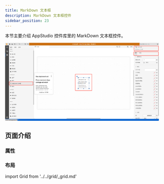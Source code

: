 ```yaml
---
title: MarkDown 文本框
description: MarkDown 文本框控件
sidebar_position: 23
---
```


本节主要介绍 AppStudio 控件库里的 MarkDown 文本框控件。

![MarkDown 文本框控件](image.png "MarkDown 文本框控件")

## 页面介绍

### 属性

### 布局

import Grid from '../../grid/_grid.md'

<Grid />